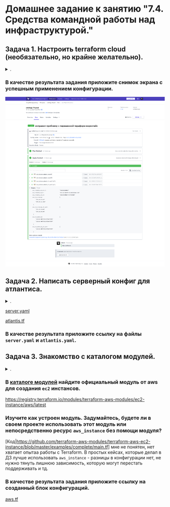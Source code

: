 # Домашнее задание к занятию "7.4. Средства командной работы над инфраструктурой."

## Задача 1. Настроить terraform cloud (необязательно, но крайне желательно).

<details><summary>.</summary>

> В это задании предлагается познакомиться со средством командой работы над инфраструктурой предоставляемым
> разработчиками терраформа. 
> 
> 1. Зарегистрируйтесь на [https://app.terraform.io/](https://app.terraform.io/). (регистрация бесплатная и не требует использования платежных инструментов).
> 1. Создайте в своем github аккаунте (или другом хранилище репозиториев) отдельный репозиторий с конфигурационными файлами прошлых занятий (или воспользуйтесь любым простым конфигом).
> 1. Зарегистрируйте этот репозиторий в [https://app.terraform.io/](https://app.terraform.io/).
> 1. Выполните plan и apply. 
> 
> В качестве результата задания приложите снимок экрана с успешным применением конфигурации.

</details>

### В качестве результата задания приложите снимок экрана с успешным применением конфигурации.

![media](media/virt-74-terraform-cloud-screenshot.png)

## Задача 2. Написать серверный конфиг для атлантиса. 

<details><summary>.</summary>

> Смысл задания – познакомиться с документацией о [серверной](https://www.runatlantis.io/docs/server-side-repo-config.html) конфигурации и конфигурации уровня [репозитория](https://www.runatlantis.io/docs/repo-level-atlantis-yaml.html).
> 
> Создай `server.yaml` который скажет атлантису:
> 1. Укажите, что атлантис должен работать только для репозиториев в вашем github (или любом другом) аккаунте.
> 1. На стороне клиентского конфига разрешите изменять `workflow`, то есть для каждого репозитория можно будет указать свои дополнительные команды. 
> 1. В `workflow` используемом по-умолчанию сделайте так, что бы во время планирования не происходил `lock` состояния.
> 
> Создай `atlantis.yaml` который, если поместить в корень terraform проекта, скажет атлантису:
> 1. Надо запускать планирование и аплай для двух воркспейсов `stage` и `prod`.
> 1. Необходимо включить автопланирование при изменении любых файлов `*.tf`.
> 
> В качестве результата приложите ссылку на файлы `server.yaml` и `atlantis.yaml`.

</details>

[server.yaml](./misc/74/server/server.yaml)

[atlantis.tf](./misc/74/atlantis.yaml)

### В качестве результата приложите ссылку на файлы `server.yaml` и `atlantis.yaml`.

## Задача 3. Знакомство с каталогом модулей. 

<details><summary>.</summary>

> 1. В [каталоге модулей](https://registry.terraform.io/browse/modules) найдите официальный модуль от aws для создания `ec2` инстансов. 
> 2. Изучите как устроен модуль. Задумайтесь, будете ли в своем проекте использовать этот модуль или непосредственно ресурс `aws_instance` без помощи модуля?
> 3. В рамках предпоследнего задания был создан ec2 при помощи ресурса `aws_instance`. Создайте аналогичный инстанс при помощи найденного модуля.   
> 
> В качестве результата задания приложите ссылку на созданный блок конфигураций.

</details> 

### В [каталоге модулей](https://registry.terraform.io/browse/modules) найдите официальный модуль от aws для создания `ec2` инстансов. 

https://registry.terraform.io/modules/terraform-aws-modules/ec2-instance/aws/latest 

### Изучите как устроен модуль. Задумайтесь, будете ли в своем проекте использовать этот модуль или непосредственно ресурс `aws_instance` без помощи модуля?

[Код|https://github.com/terraform-aws-modules/terraform-aws-ec2-instance/blob/master/examples/complete/main.tf] мне не понятен, нет хватает опытаа работы с Terraform.
В простых кейсах, которые делал в ДЗ лучше использовать `aws_instance` - разницы в конфигурации нет, не нужно тянуть лишнюю зависимость, которую могут перестать поддерживать и тд.

### В качестве результата задания приложите ссылку на созданный блок конфигураций.

[aws.tf](./misc/74/netology/aws.tf)